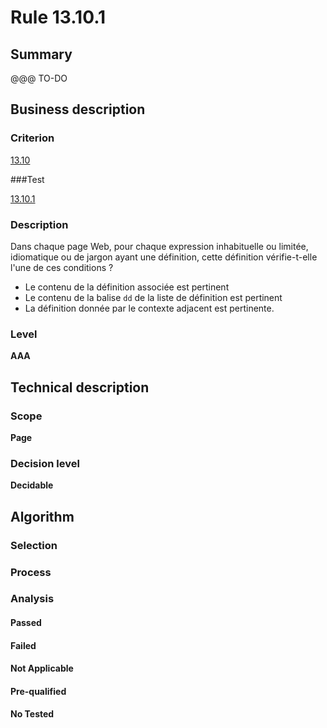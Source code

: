 # Rule 13.10.1

## Summary

@@@ TO-DO

## Business description

### Criterion

[13.10](http://references.modernisation.gouv.fr/sites/default/files/RGAA3_RC2-1/referentiel_technique.htm#crit-13-10)

###Test

[13.10.1](http://references.modernisation.gouv.fr/sites/default/files/RGAA3_RC2-1/referentiel_technique.htm#test-13-10-1)

### Description

Dans chaque page Web, pour chaque expression inhabituelle ou limit&eacute;e, idiomatique ou de jargon ayant une d&eacute;finition, cette d&eacute;finition v&eacute;rifie-t-elle l'une de ces conditions ? 
 
 * Le contenu de la d&eacute;finition associ&eacute;e est pertinent 
 *  Le contenu de la balise `dd` de la liste de d&eacute;finition est pertinent 
 *  La d&eacute;finition donn&eacute;e par le contexte adjacent est pertinente. 


### Level

**AAA**

## Technical description

### Scope

**Page**

### Decision level

**Decidable**

## Algorithm

### Selection

### Process

### Analysis

#### Passed

#### Failed

#### Not Applicable

#### Pre-qualified

#### No Tested 






